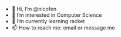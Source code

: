 - 👋 Hi, I’m @nicofen
- 👀 I’m interested in Computer Science
- 🌱 I’m currently learning racket
- 📫 How to reach me: email or message me

<!---
nicofen/nicofen is a ✨ special ✨ repository because its `README.md` (this file) appears on your GitHub profile.
You can click the Preview link to take a look at your changes.
--->
